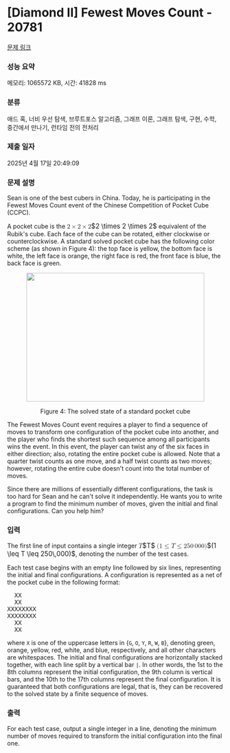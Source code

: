 # [Diamond II] Fewest Moves Count - 20781 

[문제 링크](https://www.acmicpc.net/problem/20781) 

### 성능 요약

메모리: 1065572 KB, 시간: 41828 ms

### 분류

애드 혹, 너비 우선 탐색, 브루트포스 알고리즘, 그래프 이론, 그래프 탐색, 구현, 수학, 중간에서 만나기, 런타임 전의 전처리

### 제출 일자

2025년 4월 17일 20:49:09

### 문제 설명

<p>Sean is one of the best cubers in China. Today, he is participating in the Fewest Moves Count event of the Chinese Competition of Pocket Cube (CCPC).</p>

<p>A pocket cube is the <mjx-container class="MathJax" jax="CHTML" style="font-size: 109%; position: relative;"><mjx-math class="MJX-TEX" aria-hidden="true"><mjx-mn class="mjx-n"><mjx-c class="mjx-c32"></mjx-c></mjx-mn><mjx-mo class="mjx-n" space="3"><mjx-c class="mjx-cD7"></mjx-c></mjx-mo><mjx-mn class="mjx-n" space="3"><mjx-c class="mjx-c32"></mjx-c></mjx-mn><mjx-mo class="mjx-n" space="3"><mjx-c class="mjx-cD7"></mjx-c></mjx-mo><mjx-mn class="mjx-n" space="3"><mjx-c class="mjx-c32"></mjx-c></mjx-mn></mjx-math><mjx-assistive-mml unselectable="on" display="inline"><math xmlns="http://www.w3.org/1998/Math/MathML"><mn>2</mn><mo>×</mo><mn>2</mn><mo>×</mo><mn>2</mn></math></mjx-assistive-mml><span aria-hidden="true" class="no-mathjax mjx-copytext">$2 \times 2 \times 2$</span></mjx-container> equivalent of the Rubik's cube. Each face of the cube can be rotated, either clockwise or counterclockwise. A standard solved pocket cube has the following color scheme (as shown in Figure 4): the top face is yellow, the bottom face is white, the left face is orange, the right face is red, the front face is blue, the back face is green. </p>

<p style="text-align: center;"><img alt="" src="https://upload.acmicpc.net/a0eab521-423e-4df6-8cee-45680b3e5d48/-/preview/" style="width: 414px; height: 300px;"></p>

<p style="text-align: center;">Figure 4: The solved state of a standard pocket cube</p>

<p>The Fewest Moves Count event requires a player to find a sequence of moves to transform one configuration of the pocket cube into another, and the player who finds the shortest such sequence among all participants wins the event. In this event, the player can twist any of the six faces in either direction; also, rotating the entire pocket cube is allowed. Note that a quarter twist counts as one move, and a half twist counts as two moves; however, rotating the entire cube doesn't count into the total number of moves.</p>

<p>Since there are millions of essentially different configurations, the task is too hard for Sean and he can't solve it independently. He wants you to write a program to find the minimum number of moves, given the initial and final configurations. Can you help him?</p>

### 입력 

 <p>The first line of input contains a single integer <mjx-container class="MathJax" jax="CHTML" style="font-size: 109%; position: relative;"><mjx-math class="MJX-TEX" aria-hidden="true"><mjx-mi class="mjx-i"><mjx-c class="mjx-c1D447 TEX-I"></mjx-c></mjx-mi></mjx-math><mjx-assistive-mml unselectable="on" display="inline"><math xmlns="http://www.w3.org/1998/Math/MathML"><mi>T</mi></math></mjx-assistive-mml><span aria-hidden="true" class="no-mathjax mjx-copytext">$T$</span></mjx-container> <mjx-container class="MathJax" jax="CHTML" style="font-size: 109%; position: relative;"><mjx-math class="MJX-TEX" aria-hidden="true"><mjx-mo class="mjx-n"><mjx-c class="mjx-c28"></mjx-c></mjx-mo><mjx-mn class="mjx-n"><mjx-c class="mjx-c31"></mjx-c></mjx-mn><mjx-mo class="mjx-n" space="4"><mjx-c class="mjx-c2264"></mjx-c></mjx-mo><mjx-mi class="mjx-i" space="4"><mjx-c class="mjx-c1D447 TEX-I"></mjx-c></mjx-mi><mjx-mo class="mjx-n" space="4"><mjx-c class="mjx-c2264"></mjx-c></mjx-mo><mjx-mn class="mjx-n" space="4"><mjx-c class="mjx-c32"></mjx-c><mjx-c class="mjx-c35"></mjx-c><mjx-c class="mjx-c30"></mjx-c></mjx-mn><mjx-mstyle><mjx-mspace style="width: 0.167em;"></mjx-mspace></mjx-mstyle><mjx-mn class="mjx-n"><mjx-c class="mjx-c30"></mjx-c><mjx-c class="mjx-c30"></mjx-c><mjx-c class="mjx-c30"></mjx-c></mjx-mn><mjx-mo class="mjx-n"><mjx-c class="mjx-c29"></mjx-c></mjx-mo></mjx-math><mjx-assistive-mml unselectable="on" display="inline"><math xmlns="http://www.w3.org/1998/Math/MathML"><mo stretchy="false">(</mo><mn>1</mn><mo>≤</mo><mi>T</mi><mo>≤</mo><mn>250</mn><mstyle scriptlevel="0"><mspace width="0.167em"></mspace></mstyle><mn>000</mn><mo stretchy="false">)</mo></math></mjx-assistive-mml><span aria-hidden="true" class="no-mathjax mjx-copytext">$(1 \leq T \leq 250\,000)$</span></mjx-container>, denoting the number of the test cases.</p>

<p>Each test case begins with an empty line followed by six lines, representing the initial and final configurations. A configuration is represented as a net of the pocket cube in the following format:</p>

<pre>  XX    
  XX    
XXXXXXXX
XXXXXXXX
  XX    
  XX    
</pre>

<p>where <code>X</code> is one of the uppercase letters in {<code>G</code>, <code>O</code>, <code>Y</code>, <code>R</code>, <code>W</code>, <code>B</code>}, denoting green, orange, yellow, red, white, and blue, respectively, and all other characters are whitespaces. The initial and final configurations are horizontally stacked together, with each line split by a vertical bar <code>|</code>. In other words, the 1st to the 8th columns represent the initial configuration, the 9th column is vertical bars, and the 10th to the 17th columns represent the final configuration. It is guaranteed that both configurations are legal, that is, they can be recovered to the solved state by a finite sequence of moves.</p>

### 출력 

 <p>For each test case, output a single integer in a line, denoting the minimum number of moves required to transform the initial configuration into the final one.</p>

